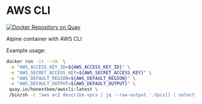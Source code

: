 # AWS CLI 

[![Docker Repository on Quay](https://quay.io/repository/honestbee/awscli/status "Docker Repository on Quay")](https://quay.io/repository/honestbee/awscli)

Alpine container with AWS CLI

Example usage:

```bash
docker run -it --rm  \
 -e "AWS_ACCESS_KEY_ID=${AWS_ACCESS_KEY_ID}" \
 -e "AWS_SECRET_ACCESS_KEY=${AWS_SECRET_ACCESS_KEY}" \
 -e "AWS_DEFAULT_REGION=${AWS_DEFAULT_REGION}" \
 -e "AWS_DEFAULT_OUTPUT=${AWS_DEFAULT_OUTPUT}" \
 quay.io/honestbee/awscli:latest \
 /bin/sh -c "aws ec2 describe-vpcs | jq --raw-output '.Vpcs[] | select(.IsDefault==true) | .CidrBlock '"
```
